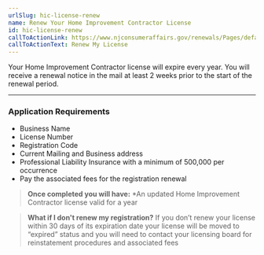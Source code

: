 ```yaml
---
urlSlug: hic-license-renew
name: Renew Your Home Improvement Contractor License
id: hic-license-renew
callToActionLink: https://www.njconsumeraffairs.gov/renewals/Pages/default.aspx
callToActionText: Renew My License
---
```

Your Home Improvement Contractor license will expire every year. You will receive a renewal notice in the mail at least 2 weeks prior to the start of the renewal period.

---
### Application Requirements
* Business Name
* License Number 
* Registration Code
* Current Mailing and Business address
* Professional Liability Insurance with a minimum of 500,000 per occurrence
* Pay the associated fees for the registration renewal

>**Once completed you will have:**
*An updated Home Improvement Contractor license valid for a year

>**What if I don't renew my registration?**
If you don’t renew your license within 30 days of its expiration date your license will be moved to “expired” status and you will need to contact your licensing board for reinstatement procedures and associated fees